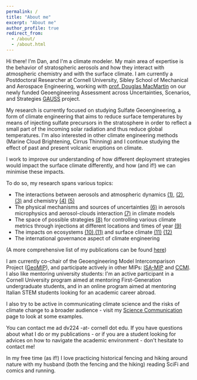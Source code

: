 ```yaml
---
permalink: /
title: "About me"
excerpt: "About me"
author_profile: true
redirect_from: 
  - /about/
  - /about.html
---
```


Hi there! I'm Dan, and I'm a climate modeler. My main area of expertise is the behavior of stratospheric aerosols and how they interact with atmospheric chemistry and with the surface climate. I am currently a Postdoctoral Researcher at Cornell University, Sibley School of Mechanical and Aerospace Engineering, working with [prof. Douglas MacMartin](https://sites.coecis.cornell.edu/douglas/) on our newly funded Geoengineering Assessment across Uncertainties, Scenarios, and Strategies [GAUSS](https://climate-engineering.mae.cornell.edu/gauss-geoengineering-assessment-across-uncertainty-scenarios-and-strategies/) project.

My research is currently focused on studying Sulfate Geoengineering, a form of climate engineering that aims to reduce surface temperatures by means of injecting sulfate precursors in the stratosphere in order to reflect a small part of the incoming solar radiation and thus reduce global temperatures. I'm also interested in other climate engineering methods (Marine Cloud Brightening, Cirrus Thinning) and I continue studying the effect of past and present volcanic eruptions on climate.

I work to improve our understanding of how different deployment strategies would impact the surface climate differently, and how (and if!) we can minimise these impacts. 

To do so, my research spans various topics:  

* The interactions between aerosols and atmospheric dynamics [(1)](https://acp.copernicus.org/articles/18/2787/2018/acp-18-2787-2018.html), [(2)](https://acp.copernicus.org/articles/17/11209/2017/acp-17-11209-2017.html), [(3)](https://acp.copernicus.org/preprints/acp-2020-1104/) and chemistry [(4)](https://agupubs.onlinelibrary.wiley.com/doi/abs/10.1029/2020GL089470?af=R) [(5)](https://agupubs.onlinelibrary.wiley.com/doi/10.1029/2020JD033952)
* The physical mechanisms and sources of uncertainties [(6)](https://acp.copernicus.org/articles/17/3879/2017/acp-17-3879-2017.html) in aerosols microphysics and aerosol-clouds interaction [(7)](https://acp.copernicus.org/articles/18/14867/2018/acp-18-14867-2018.html) in climate models 
* The space of possible strategies [(8)](https://esd.copernicus.org/articles/11/1051/2020/esd-11-1051-2020.html) for controlling various climate metrics through injections at different locations and times of year [(9)](https://agupubs.onlinelibrary.wiley.com/doi/10.1029/2019GL083680)
* The impacts on ecosystems [(10)](https://iopscience.iop.org/article/10.1088/1748-9326/ab94eb),[(11)](https://www.pnas.org/content/118/15/e1921854118) and surface climate [(11)](https://agupubs.onlinelibrary.wiley.com/doi/10.1029/2019GL085758) [(12)](https://agupubs.onlinelibrary.wiley.com/doi/10.1029/2020GL088337)
* The international governance aspect of climate engineering

(A more comprehensive list of my publications can be found [here](https://dan-visioni.github.io/publications/))

I am currently co-chair of the Geoengineering Model Intercomparison Project ([GeoMIP](http://climate.envsci.rutgers.edu/GeoMIP/)), and participate actively in other MIPs: 
[ISA-MIP](http://isamip.eu/home) and [CCMI](https://igacproject.org/activities/CCMI). I also like mentoring university students: I'm an active participant in a Cornell University program aimed at mentoring First-Generation undergraduate students, and in an online program aimed at mentoring Italian STEM students looking for an academic career abroad.

I also try to be active in communicating climate science and the risks of climate change to a broader audience - visit my [Science Communication](https://dan-visioni.github.io/scicomm/) page to look at some examples.

You can contact me ad dv224 -at- cornell dot edu. If you have questions about what I do or my publications - or if you are a student looking for advices on how to navigate the academic environment - don't hesitate to contact me!

In my free time (as if!) I love practicing historical fencing and hiking around nature with my husband (both the fencing and the hiking) reading SciFi and comics and running.

